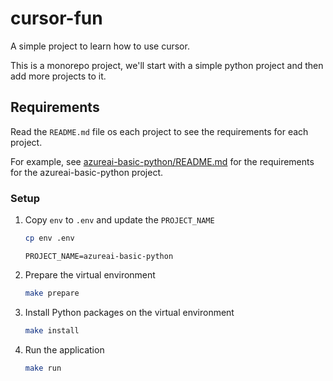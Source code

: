 # cursor-fun

A simple project to learn how to use cursor.

This is a monorepo project, we'll start with a simple python project and then add more projects to it.

## Requirements

Read the `README.md` file os each project to see the requirements for each project.

For example, see [azureai-basic-python/README.md](azureai-basic-python/README.md) for the requirements for the azureai-basic-python project.

### Setup

1. Copy `env` to `.env` and update the `PROJECT_NAME`
   ```bash
   cp env .env
   ```

   ```
   PROJECT_NAME=azureai-basic-python
   ```
2. Prepare the virtual environment
   ```bash
   make prepare
   ```
3. Install Python packages on the virtual environment
   ```bash
   make install
   ```
4. Run the application
   ```bash
   make run
   ```
